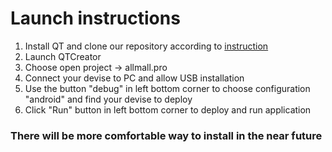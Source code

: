 # Launch instructions #

1. Install QT and clone our repository according to [instruction](https://github.com/HellInsider/Shopping-Mall-Maps/blob/develop/docs/setup_guide.md)
2. Launch QTCreator
3. Choose open project -> allmall.pro
4. Connect your devise to PC and allow USB installation
5. Use the button "debug" in left bottom corner to choose configuration "android" and find your devise to deploy
6. Click "Run" button in left bottom corner to deploy and run application

### There will be more comfortable way to install in the near future ###
